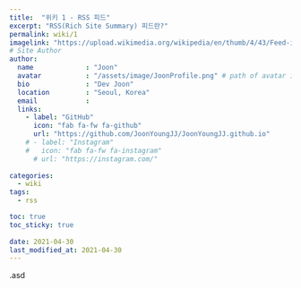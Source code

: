 ```yaml
---
title:  "위키 1 - RSS 피드"
excerpt: "RSS(Rich Site Summary) 피드란?"
permalink: wiki/1
imagelink: "https://upload.wikimedia.org/wikipedia/en/thumb/4/43/Feed-icon.svg/1200px-Feed-icon.svg.png"
# Site Author
author:
  name             : "Joon"
  avatar           : "/assets/image/JoonProfile.png" # path of avatar image, e.g. "/assets/images/bio-photo.jpg"
  bio              : "Dev Joon"
  location         : "Seoul, Korea"
  email            :
  links:
    - label: "GitHub"
      icon: "fab fa-fw fa-github"
      url: "https://github.com/JoonYoungJJ/JoonYoungJJ.github.io"
    # - label: "Instagram"
    #   icon: "fab fa-fw fa-instagram"
      # url: "https://instagram.com/"
      
categories:
  - wiki
tags:
  - rss

toc: true
toc_sticky: true
 
date: 2021-04-30
last_modified_at: 2021-04-30
---
```


.asd